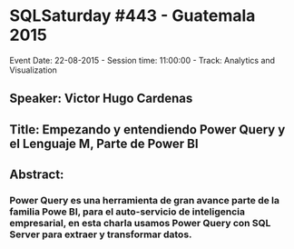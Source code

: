 # SQLSaturday #443 - Guatemala 2015
Event Date: 22-08-2015 - Session time: 11:00:00 - Track: Analytics and Visualization
## Speaker: Victor Hugo Cardenas
## Title: Empezando y entendiendo Power Query y el Lenguaje M, Parte de Power BI
## Abstract:
### Power Query es una herramienta de gran avance parte de la familia Powe BI, para el auto-servicio de inteligencia empresarial,  en esta charla usamos Power Query con SQL Server para extraer y transformar  datos.

